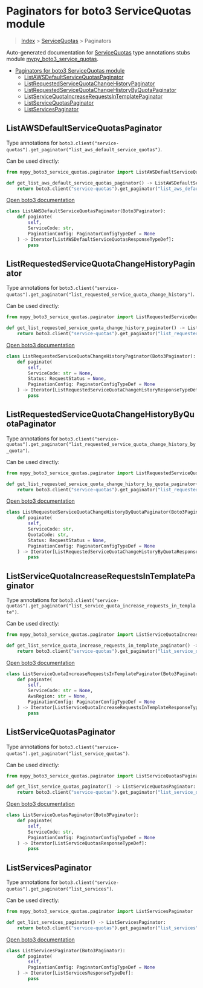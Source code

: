 # Paginators for boto3 ServiceQuotas module

> [Index](../README.md) > [ServiceQuotas](./README.md) > Paginators

Auto-generated documentation for [ServiceQuotas](https://boto3.amazonaws.com/v1/documentation/api/latest/reference/services/service-quotas.html#ServiceQuotas)
type annotations stubs module [mypy_boto3_service_quotas](https://pypi.org/project/mypy-boto3-service-quotas/).

- [Paginators for boto3 ServiceQuotas module](#paginators-for-boto3-servicequotas-module)
  - [ListAWSDefaultServiceQuotasPaginator](#listawsdefaultservicequotaspaginator)
  - [ListRequestedServiceQuotaChangeHistoryPaginator](#listrequestedservicequotachangehistorypaginator)
  - [ListRequestedServiceQuotaChangeHistoryByQuotaPaginator](#listrequestedservicequotachangehistorybyquotapaginator)
  - [ListServiceQuotaIncreaseRequestsInTemplatePaginator](#listservicequotaincreaserequestsintemplatepaginator)
  - [ListServiceQuotasPaginator](#listservicequotaspaginator)
  - [ListServicesPaginator](#listservicespaginator)

## ListAWSDefaultServiceQuotasPaginator

Type annotations for `boto3.client("service-quotas").get_paginator("list_aws_default_service_quotas")`.

Can be used directly:

```python
from mypy_boto3_service_quotas.paginator import ListAWSDefaultServiceQuotasPaginator

def get_list_aws_default_service_quotas_paginator() -> ListAWSDefaultServiceQuotasPaginator:
    return boto3.client("service-quotas").get_paginator("list_aws_default_service_quotas")
```

[Open boto3 documentation](https://boto3.amazonaws.com/v1/documentation/api/latest/reference/services/service-quotas.html#ServiceQuotas.Paginator.ListAWSDefaultServiceQuotas)

```python
class ListAWSDefaultServiceQuotasPaginator(Boto3Paginator):
    def paginate(
        self,
        ServiceCode: str,
        PaginationConfig: PaginatorConfigTypeDef = None
    ) -> Iterator[ListAWSDefaultServiceQuotasResponseTypeDef]:
        pass
```
## ListRequestedServiceQuotaChangeHistoryPaginator

Type annotations for `boto3.client("service-quotas").get_paginator("list_requested_service_quota_change_history")`.

Can be used directly:

```python
from mypy_boto3_service_quotas.paginator import ListRequestedServiceQuotaChangeHistoryPaginator

def get_list_requested_service_quota_change_history_paginator() -> ListRequestedServiceQuotaChangeHistoryPaginator:
    return boto3.client("service-quotas").get_paginator("list_requested_service_quota_change_history")
```

[Open boto3 documentation](https://boto3.amazonaws.com/v1/documentation/api/latest/reference/services/service-quotas.html#ServiceQuotas.Paginator.ListRequestedServiceQuotaChangeHistory)

```python
class ListRequestedServiceQuotaChangeHistoryPaginator(Boto3Paginator):
    def paginate(
        self,
        ServiceCode: str = None,
        Status: RequestStatus = None,
        PaginationConfig: PaginatorConfigTypeDef = None
    ) -> Iterator[ListRequestedServiceQuotaChangeHistoryResponseTypeDef]:
        pass
```
## ListRequestedServiceQuotaChangeHistoryByQuotaPaginator

Type annotations for `boto3.client("service-quotas").get_paginator("list_requested_service_quota_change_history_by_quota")`.

Can be used directly:

```python
from mypy_boto3_service_quotas.paginator import ListRequestedServiceQuotaChangeHistoryByQuotaPaginator

def get_list_requested_service_quota_change_history_by_quota_paginator() -> ListRequestedServiceQuotaChangeHistoryByQuotaPaginator:
    return boto3.client("service-quotas").get_paginator("list_requested_service_quota_change_history_by_quota")
```

[Open boto3 documentation](https://boto3.amazonaws.com/v1/documentation/api/latest/reference/services/service-quotas.html#ServiceQuotas.Paginator.ListRequestedServiceQuotaChangeHistoryByQuota)

```python
class ListRequestedServiceQuotaChangeHistoryByQuotaPaginator(Boto3Paginator):
    def paginate(
        self,
        ServiceCode: str,
        QuotaCode: str,
        Status: RequestStatus = None,
        PaginationConfig: PaginatorConfigTypeDef = None
    ) -> Iterator[ListRequestedServiceQuotaChangeHistoryByQuotaResponseTypeDef]:
        pass
```
## ListServiceQuotaIncreaseRequestsInTemplatePaginator

Type annotations for `boto3.client("service-quotas").get_paginator("list_service_quota_increase_requests_in_template")`.

Can be used directly:

```python
from mypy_boto3_service_quotas.paginator import ListServiceQuotaIncreaseRequestsInTemplatePaginator

def get_list_service_quota_increase_requests_in_template_paginator() -> ListServiceQuotaIncreaseRequestsInTemplatePaginator:
    return boto3.client("service-quotas").get_paginator("list_service_quota_increase_requests_in_template")
```

[Open boto3 documentation](https://boto3.amazonaws.com/v1/documentation/api/latest/reference/services/service-quotas.html#ServiceQuotas.Paginator.ListServiceQuotaIncreaseRequestsInTemplate)

```python
class ListServiceQuotaIncreaseRequestsInTemplatePaginator(Boto3Paginator):
    def paginate(
        self,
        ServiceCode: str = None,
        AwsRegion: str = None,
        PaginationConfig: PaginatorConfigTypeDef = None
    ) -> Iterator[ListServiceQuotaIncreaseRequestsInTemplateResponseTypeDef]:
        pass
```
## ListServiceQuotasPaginator

Type annotations for `boto3.client("service-quotas").get_paginator("list_service_quotas")`.

Can be used directly:

```python
from mypy_boto3_service_quotas.paginator import ListServiceQuotasPaginator

def get_list_service_quotas_paginator() -> ListServiceQuotasPaginator:
    return boto3.client("service-quotas").get_paginator("list_service_quotas")
```

[Open boto3 documentation](https://boto3.amazonaws.com/v1/documentation/api/latest/reference/services/service-quotas.html#ServiceQuotas.Paginator.ListServiceQuotas)

```python
class ListServiceQuotasPaginator(Boto3Paginator):
    def paginate(
        self,
        ServiceCode: str,
        PaginationConfig: PaginatorConfigTypeDef = None
    ) -> Iterator[ListServiceQuotasResponseTypeDef]:
        pass
```
## ListServicesPaginator

Type annotations for `boto3.client("service-quotas").get_paginator("list_services")`.

Can be used directly:

```python
from mypy_boto3_service_quotas.paginator import ListServicesPaginator

def get_list_services_paginator() -> ListServicesPaginator:
    return boto3.client("service-quotas").get_paginator("list_services")
```

[Open boto3 documentation](https://boto3.amazonaws.com/v1/documentation/api/latest/reference/services/service-quotas.html#ServiceQuotas.Paginator.ListServices)

```python
class ListServicesPaginator(Boto3Paginator):
    def paginate(
        self,
        PaginationConfig: PaginatorConfigTypeDef = None
    ) -> Iterator[ListServicesResponseTypeDef]:
        pass
```